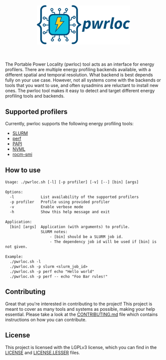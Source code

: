 <h1 align="center">
  <img src="https://raw.githubusercontent.com/bsc-es/pwrloc/main/docs/img/pwrloc_logo_rectangle.png" width="300">
</h1><br>

[//]: # (TODO: Add shields.)

The Portable Power Locality (pwrloc) tool acts as an interface for energy profilers.
There are multiple energy profiling backends available, with a different spatial and temporal resolution.
What backend is best depends fully on your use case.
However, not all systems come with the backends or tools that you want to use, and often sysadmins are reluctant to install new ones.
The pwrloc tool makes it easy to detect and target different energy profiling tools and backends.

## Supported profilers

Currently, pwrloc supports the following energy profiling tools:

- [SLURM](https://github.com/SchedMD/slurm)
- [perf](https://github.com/torvalds/linux/tree/master/tools/perf)
- [PAPI](https://github.com/icl-utk-edu/papi)
- [NVML](https://developer.nvidia.com/management-library-nvml)
- [rocm-smi](https://github.com/ROCm/rocm_smi_lib)

## How to use

```console
Usage: ./pwrloc.sh [-l] [-p profiler] [-v] [--] [bin] [args]

Options:
  -l            List availability of the supported profilers
  -p profiler   Profile using provided profiler
  -v            Enable verbose mode
  -h            Show this help message and exit

Application:
  [bin] [args]  Application (with arguments) to profile.
                SLURM notes:
                    - [bin] should be a SLURM job id.
                    - The dependency job id will be used if [bin] is not given.

Example:
  ./pwrloc.sh -l
  ./pwrloc.sh -p slurm <slurm_job_id>
  ./pwrloc.sh -p perf echo "Hello world"
  ./pwrloc.sh -p perf -- echo "Foo Bar rules!"
```

## Contributing

Great that you're interested in contributing to the project!
This project is meant to cover as many tools and systems as possible, making your help essential.
Please take a look at the [CONTRIBUTING.md](CONTRIBUTING.md) file which contains instructions on how you can contribute.

## License

This project is licensed with the LGPLv3 license, which you can find in the [LICENSE](LICENSE) and [LICENSE.LESSER](LICENSE.LESSER) files.
